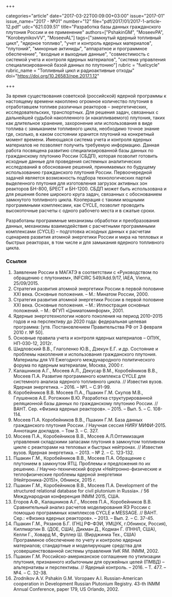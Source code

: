 +++

categories="article"
date="2017-03-22T00:09:00+03:00"
issue="2017-01"
issue_name="2017 - №01"
number="12"
file="pdf/2017/01/2017-1-article-12.pdf"
udc="621.039.51"
title="Разработка базы данных гражданского плутония России и ее применение"
authors=["PshakinGM", "MoseevPA", "KorobeynikovVV", "MoseevAL"]
tags=["замкнутый ядерный топливный цикл", "ядерное топливо", "учет и контроль ядерных материалов", "плутоний", "минорные актиниды", "аппаратное и программное обеспечение", "входные и выходные данные", "совместимость с системой учета и контроля ядерных материалов", "система управления специализированной базой данных по плутонию"]
rubric = "fuelcycle"
rubric_name = "Топливный цикл и радиоактивные отходы"
doi="https://doi.org/10.26583/npe.2017.1.12"

+++

За время существования советской (российской) ядерной программы к настоящему времени накоплено огромное количество плутония в отработавшем топливе различных реакторов – энергетических, исследовательских, транспортных. Для решения задач, связанных с дальнейшей судьбой накопленного (и накапливаемого) плутония, таких как длительное хранение, захоронение или использования в виде топлива с замыканием топливного цикла, необходимо точное знание где, сколько, в каком состоянии хранится плутоний на конкретный момент времени. Имеющаяся система учета и контроля ядерных материалов не позволяет получить требуемую информацию. Данная работа посвящена развитию специализированной базы данных по гражданскому плутонию России (СБДП), которая позволит готовить исходные данные для проведения системных аналитических исследований в обоснование решений, принимаемых по будущему использованию гражданского плутония России. Первоочередной задачей является возможность подбора технологических партий выделенного плутония для изготовления загрузок активных зон реакторов БН-800, БРЕСТ и БН-1200. СБДП может быть использована и для решения более широкого круга задач, связанных с обоснованием замкнутого топливного цикла. Кооперация с такими мощными программными комплексами, как CYCLE, позволит проводить высокоточные расчеты с одного рабочего места и в сжатые сроки.

Разработаны программные механизмы обработки и преобразования данных, механизмы взаимодействия с расчетными программными комплексами (CYCLE) – подготовка исходных данных к расчетам сценариев развития атомной энергетики России и мира на тепловых и быстрых реакторах, в том числе и для замыкания ядерного топливного цикла.

### Ссылки

1. Заявление России в МАГАТЭ в соответствии с «Руководством по обращению с плутонием», INFCIRC 549/Add.9/17, IAEA, Vienna, 25/09/2015.
2. Стратегия развития атомной энергетики России в первой половине XXI века. Основные положения. – М.: Минатом России, 2000.
3. Стратегия развития атомной энергетики России в первой половине XXI века. Основные положения. – М.: Иллюстрация основных положений. – М.: ФГУП «Цнииатоминформ», 2001.
4. Ядерные энерготехнологии нового поколения на период 2010–2015 годов и на перспективу до 2020 года: федеральная целевая программа: [утв. Постановлением Правительства РФ от 3 февраля 2010 г. № 50].
5. Основные правила учета и контроля ядерных материалов – ОПУК, НП-030-12, 2012г.
6. Шидловский В.В., Глаголенко Ю.В., Дзекун Е.Г. и др. Состояние и проблемы накопления и использования гражданского плутония. Материалы для VII Ежегодного международного политического форума по ядерным материалам, Москва, 2000 г.
7. Калашников А.Г., Мосеев А.Л., Декусар В.М., Коробейников В.В., Мосеев П.А. Развитие программного комплекса CYCLE для системного анализа ядерного топливного цикла. // Известия вузов. Ядерная энергетика. – 2016. – №1. – С.91-99.
8. Коробейников В.В. Мосеев П.А., Пшакин Г.М. Скупов М.В., Глушенков А.Е. Рогожкин В.Ю. Разработка структурированной реляционной базы данных по гражданскому плутонию России. // ВАНТ. Сер. «Физика ядерных реакторов». – 2015. – Вып. 5. – С. 108-114.
9. Мосеев П.А. Коробейников В.В., Пшакин Г.М. База данных гражданского плутония России. / Научная сессия НИЯУ МИФИ-2015. Аннотации докладов. – Том 3. – С. 327.
10. Мосеев П.А., Коробейников В.В., Мосеев А.Л.Оптимизация управления складскими запасами плутония в замкнутом топливном цикле с реакторами на тепловых и быстрых нейтронах. // Известия вузов. Ядерная энергетика. – 2013. – № 2. – С. 123-132.
11. Пшакин Г.М., Коробейников В.В., Мосеев П.А. Обращение с плутонием в замкнутом ЯТЦ. Проблемы и предложения по их решению. / Научно-технический форум «Нейтронно-физические и теплофизические проблемы ядерной энергетики (Нейтроника-2015)», Обнинск, 2015 г.
12. Пшакин Г.М., Коробейников В.В., Мосеев П.А. Development of the structured relational database for civil plutonium in Russia». / 56 Международная конференция INMM 2015, США.
13. Егоров А.Ф., Калашников А.Г., Мосеев П.А., Коробейников В.В. Сравнительный анализ расчетов моделирования ЯЭ России с помощью программных комплексов CYCLE и MESSAGE. // ВАНТ. Сер.: «Физика ядерных реакторов». – 2013. – Вып. 2. – С. 37-45.
14. Пшакин Г.М., Рязанов Б.Г. (ГНЦ РФ-ФЭИ, УМЦУК, г.Обнинск, Россия), Киллмартин В. (ДОЕ, США), Дикман Д., Кодман Г. (ПННЛ, США), Келли Г., Ховард М., Фуллер Ш. (Вирджиниа Тех., США) Программное обеспечение по учету и контролю ядерных материалов; cтандартные и моделирующие средства для усовершенствованной системы управления УиК ЯМ. INMM, 2002.
15. Пшакин Г.М. Российско-американское соглашение по утилизации плутония, признанного избыточным для оружейных целей (ПМВД) – альтернативы и перспективы. // Ядерный контроль. – 2016. – Т. 477. – №4. – С. 32-38.
16. Zrodnikov A.V. Pshakin G.M. Voropaev A.I. Russian-American cooperation in Development Russian Plutonium Registry. 43-th INMM Annual Conference, paper 179, US Orlando, 2002.